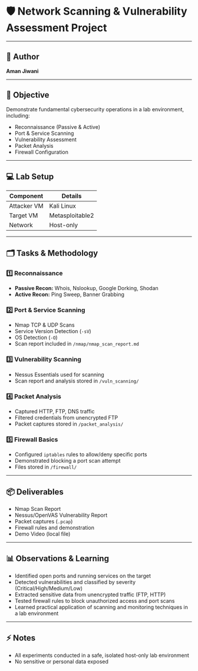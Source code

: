 # 🛡️ Network Scanning & Vulnerability Assessment Project

---

## 👤 Author
**Aman Jiwani**  

---

## 🎯 Objective
Demonstrate fundamental cybersecurity operations in a lab environment, including:

- Reconnaissance (Passive & Active)  
- Port & Service Scanning  
- Vulnerability Assessment  
- Packet Analysis  
- Firewall Configuration  

---

## 💻 Lab Setup
| Component        | Details           |
|-----------------|-----------------|
| Attacker VM      | Kali Linux       |
| Target VM        | Metasploitable2  |
| Network          | Host-only        |

---

## 🗂️ Tasks & Methodology

### 1️⃣ Reconnaissance
- **Passive Recon:** Whois, Nslookup, Google Dorking, Shodan  
- **Active Recon:** Ping Sweep, Banner Grabbing  

### 2️⃣ Port & Service Scanning
- Nmap TCP & UDP Scans  
- Service Version Detection (`-sV`)  
- OS Detection (`-O`)  
- Scan report included in `/nmap/nmap_scan_report.md`

### 3️⃣ Vulnerability Scanning
- Nessus Essentials used for scanning  
- Scan report and analysis stored in `/vuln_scanning/`

### 4️⃣ Packet Analysis
- Captured HTTP, FTP, DNS traffic  
- Filtered credentials from unencrypted FTP  
- Packet captures stored in `/packet_analysis/`  

### 5️⃣ Firewall Basics
- Configured `iptables` rules to allow/deny specific ports  
- Demonstrated blocking a port scan attempt  
- Files stored in `/firewall/`

---

## 📦 Deliverables
- Nmap Scan Report  
- Nessus/OpenVAS Vulnerability Report  
- Packet captures (`.pcap`)  
- Firewall rules and demonstration  
- Demo Video (local file)

---

## 📊 Observations & Learning
- Identified open ports and running services on the target  
- Detected vulnerabilities and classified by severity (Critical/High/Medium/Low)  
- Extracted sensitive data from unencrypted traffic (FTP, HTTP)  
- Tested firewall rules to block unauthorized access and port scans  
- Learned practical application of scanning and monitoring techniques in a lab environment  

---

## ⚡ Notes
- All experiments conducted in a safe, isolated host-only lab environment  
- No sensitive or personal data exposed  
